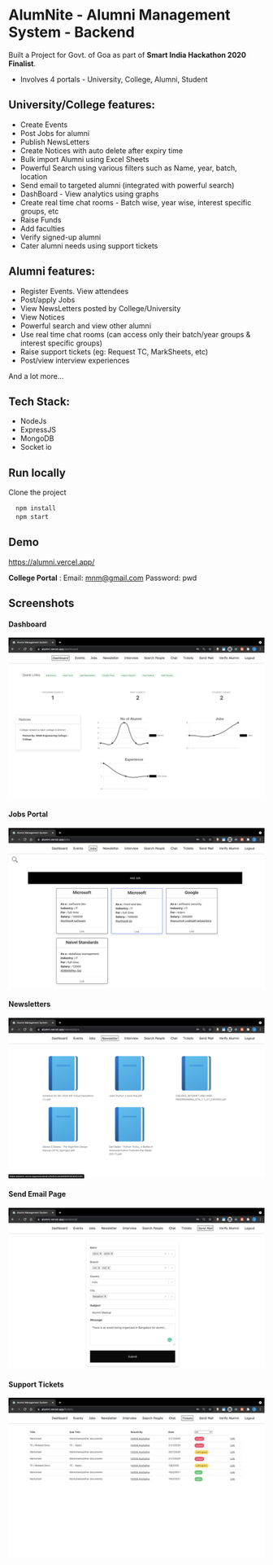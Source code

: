 # AlumNite - Alumni Management System - Backend

Built a Project for Govt. of Goa as part of **Smart India Hackathon 2020 Finalist**.

- Involves 4 portals - University, College, Alumni, Student

## University/College features:

- Create Events
- Post Jobs for alumni
- Publish NewsLetters
- Create Notices with auto delete after expiry time
- Bulk import Alumni using Excel Sheets
- Powerful Search using various filters such as Name, year, batch, location
- Send email to targeted alumni (integrated with powerful search)
- DashBoard - View analytics using graphs
- Create real time chat rooms - Batch wise, year wise, interest specific groups, etc
- Raise Funds
- Add faculties
- Verify signed-up alumni
- Cater alumni needs using support tickets

## Alumni features:

- Register Events. View attendees
- Post/apply Jobs
- View NewsLetters posted by College/University
- View Notices
- Powerful search and view other alumni
- Use real time chat rooms (can access only their batch/year groups & interest specific groups)
- Raise support tickets (eg: Request TC, MarkSheets, etc)
- Post/view interview experiences

And a lot more...

## Tech Stack:

- NodeJs
- ExpressJS
- MongoDB
- Socket io

## Run locally

Clone the project

```bash
  npm install
  npm start
```

## Demo

https://alumni.vercel.app/

**College Portal** :
Email: mnm@gmail.com
Password: pwd

## Screenshots

#### Dashboard

![DashBoard](demo-images/dashboard.png)

#### Jobs Portal

![Jobs Portal](demo-images/jobs.png)

#### Newsletters

![Newsletters](demo-images/newsletters.png)

#### Send Email Page

![Send Email Page](demo-images/email.png)

#### Support Tickets

![Support Tickets ](demo-images/tickets.png)
